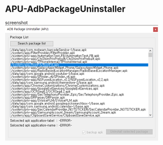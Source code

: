# APU-AdbPackageUninstaller

screenshot
<br>
<img src='https://github.com/iveinvalue/APU-AdbPackageUninstaller/blob/master/img/1.png' width='500'/>
